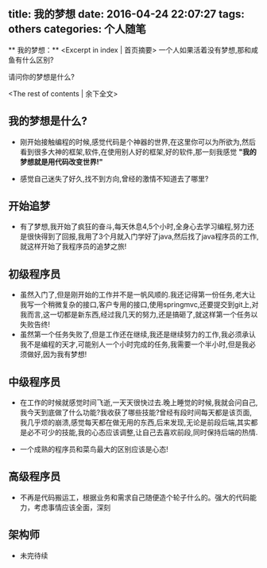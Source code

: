title: 我的梦想
date: 2016-04-24 22:07:27
tags: others
categories: 个人随笔
---
** 我的梦想：** <Excerpt in index | 首页摘要>
    一个人如果活着没有梦想,那和咸鱼有什么区别?
<!-- more -->请问你的梦想是什么?
<The rest of contents | 余下全文>

## 我的梦想是什么?
- 刚开始接触编程的时候,感觉代码是个神器的世界,在这里你可以为所欲为,然后看到很多大神的框架,软件,在使用别人好的框架,好的软件,那一刻我感觉 <strong>"我的梦想就是用代码改变世界!"</strong>

- 感觉自己迷失了好久,找不到方向,曾经的激情不知道去了哪里?

## 开始追梦
- 有了梦想,我开始了疯狂的奋斗,每天休息4,5个小时,全身心去学习编程,努力还是很快得到了回报,我用了3个月就入门学好了java,然后找了java程序员的工作,就这样开始了我程序员的追梦之旅!

## 初级程序员

- 虽然入门了,但是刚开始的工作并不是一帆风顺的.我还记得第一份任务,老大让我写一个稍微复杂的接口,客户专用的接口,使用springmvc,还要提交到git上,对我而言,这一切都是新东西,经过我几天的努力,还是搞砸了,就这样第一个任务以失败告终!
- 虽然第一个任务失败了,但是工作还在继续,我还是继续努力的工作,我必须承认我不是编程的天才,可能别人一个小时完成的任务,我需要一个半小时,但是我必须做好,因为我有梦想!

## 中级程序员
- 在工作的时候就感觉时间飞逝,一天天很快过去.晚上睡觉的时候,我就会问自己,我今天到底做了什么功能?我收获了哪些技能?曾经有段时间每天都是该页面,我几乎烦的崩溃,感觉每天都在做无用的东西,后来发现,无论是前段后端,其实都是必不可少的技能,我的心态应该调整,让自己去喜欢前段,同时保持后端的热情.

- 一个成熟的程序员和菜鸟最大的区别应该是心态!

## 高级程序员
- 不再是代码搬运工，根据业务和需求自己随便造个轮子什么的。强大的代码能力，考虑事情应该全面，深刻

## 架构师
- 未完待续
